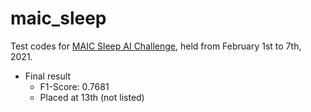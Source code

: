 # maic_sleep

Test codes for [MAIC Sleep AI Challenge](<https://maic.or.kr/competitions/3/infomation>), held from February 1st to 7th, 2021.

- Final result
  + F1-Score: 0.7681
  + Placed at 13th (not listed)
